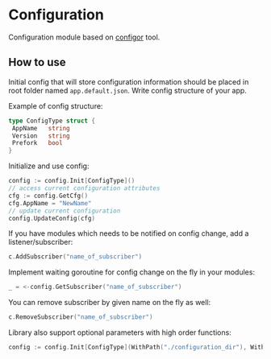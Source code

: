 # Configuration

Configuration module based on [configor](https://github.com/jinzhu/configor) tool.

## How to use

Initial config that will store configuration information should be placed in root folder named `app.default.json`. Write config structure of your app.

Example of config structure:

```go
type ConfigType struct {
 AppName   string
 Version   string
 Prefork   bool
}
```

Initialize and use config:

```go
config := config.Init[ConfigType]()
// access current configuration attributes
cfg := config.GetCfg()
cfg.AppName = "NewName"
// update current configuration
config.UpdateConfig(cfg)
```

If you have modules which needs to be notified on config change, add a listener/subscriber:

```go
c.AddSubscriber("name_of_subscriber")
```

Implement waiting goroutine for config change on the fly in your modules:

```go
_ = <-config.GetSubscriber("name_of_subscriber")
```

You can remove subscriber by given name on the fly as well:

```go
c.RemoveSubscriber("name_of_subscriber")
```

Library also support optional parameters with high order functions:

```go
config := config.Init[ConfigType](WithPath("./configuration_dir"), WithName("configuration_name"))
```
